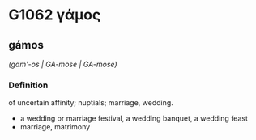 # G1062 γάμος

## gámos

_(gam'-os | GA-mose | GA-mose)_

### Definition

of uncertain affinity; nuptials; marriage, wedding.

- a wedding or marriage festival, a wedding banquet, a wedding feast
- marriage, matrimony

